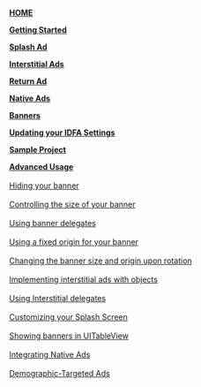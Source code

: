 [**HOME**](iOS-InApp-Documentation)

[**Getting Started**](iOS-InApp-Documentation#gettingStarted)

[**Splash Ad**](iOS-InApp-Documentation#splash-ads)

[**Interstitial Ads**](iOS-InApp-Documentation#interstitial)

[**Return Ad**](iOS-InApp-Documentation#return-ads)

[**Native Ads**](iOS-InApp-Documentation#Native)

[**Banners**](iOS-InApp-Documentation#banners)

[**Updating your IDFA Settings**](iOS-InApp-Documentation#IDFA)

[**Sample Project**](iOS-InApp-Documentation#SampleProject)

[**Advanced Usage**](ios-advanced-usage)<br></br>
[Hiding your banner](ios-advanced-usage#hide-banner)<br></br> 
[Controlling the size of your banner](ios-advanced-usage#ControllingBannerSize)<br></br> 
[Using banner delegates](ios-advanced-usage#UsingBannerDelegates)<br></br> 
[Using a fixed origin for your banner](ios-advanced-usage#UsingFixedOriginBanner)<br></br> 
[Changing the banner size and origin upon rotation](ios-advanced-usage#ChangingBanner)<br></br> 
[Implementing interstitial ads with objects](ios-advanced-usage#UsingInterstitialObjects)<br></br> 
[Using Interstitial delegates](ios-advanced-usage#UsingInterstitialDelegate)<br></br> 
[Customizing your Splash Screen](ios-advanced-usage#CustomizingSplashScreen)<br></br> 
[Showing banners in UITableView](ios-advanced-usage#table-view)<br></br> 
[Integrating Native Ads](ios-advanced-usage#using-native-ads)<br></br> 
[Demographic-Targeted Ads](ios-advanced-usage#Demographic)<br></br> 